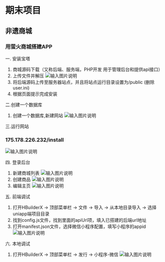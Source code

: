 # 期末项目
## 非遗商城
### 用萤火商城搭建APP
一. 安装宝塔
1. 商城源码下载（又称后端、服务端，PHP开发 用于管理后台和提供api接口）
2. 上传文件并解压
![输入图片说明](13.png)
3. 将后端源码上传至服务器站点，并且将站点运行目录设置为/public (删除user.ini)
4. 根据页面提示完成安装

二.创建一个数据库
1. 创建一个数据库,新建网站
![输入图片说明](6.png)

三.运行网站
### 175.178.226.232/install
![输入图片说明](12.png)

四. 登录后台
1. 新建商城列表
![输入图片说明](5.png)
2. 创建商品
![输入图片说明](1.png)
3. 编辑主页
![输入图片说明](4.png)

五. 前端调试
1. 打开HBuilderX -> 顶部菜单栏 -> 文件 -> 导入 -> 从本地目录导入 -> 选择uniapp端项目目录
2. 找到config.js文件，找到里面的apiUrl项，填入已搭建的后端url地址
3. 打开manifest.json文件，选择微信小程序配置，填写小程序的appid
![输入图片说明](8.png)

六. 本地调试
1. 打开HBuilderX -> 顶部菜单栏 -> 发行 -> 小程序-微信
![输入图片说明](15.png)
